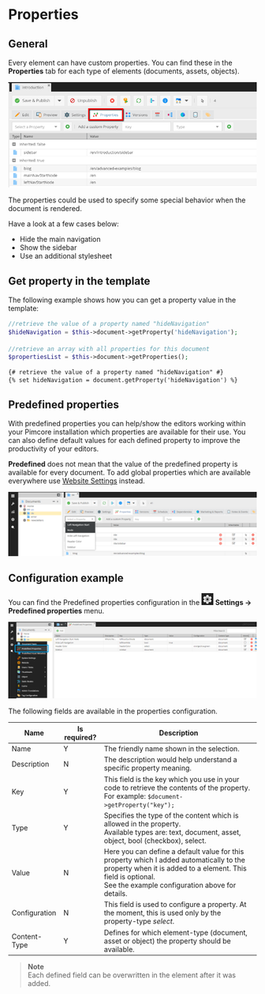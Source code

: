 # Properties

## General

Every element can have custom properties. 
You can find these in the **Properties** tab for each type of elements (documents, assets, objects).

![Properties in the document](../img/properties_tab_editmode_preview.png)

The properties could be used to specify some special behavior when the document is rendered.

Have a look at a few cases below:

* Hide the main navigation
* Show the sidebar
* Use an additional stylesheet

## Get property in the template

The following example shows how you can get a property value in the template:

<div class="code-section">

```php
//retrieve the value of a property named "hideNavigation"
$hideNavigation = $this->document->getProperty('hideNavigation');
 
//retrieve an array with all properties for this document
$propertiesList = $this->document->getProperties();
```

```twig
{# retrieve the value of a property named "hideNavigation" #}
{% set hideNavigation = document.getProperty('hideNavigation') %}
```

</div>



## Predefined properties
With predefined properties you can help/show the editors working within your Pimcore installation which properties are available for their use.
You can also define default values for each defined property to improve the productivity of your editors.

**Predefined** does not mean that the value of the predefined property is available for every document. 
To add global properties which are available everywhere use [Website Settings](./27_Website_Settings.md) instead.

![Predefined properties - selectbox](../img/properties_predefined_selectbox.png)

## Configuration example

<div class="inline-imgs">

You can find the Predefined properties configuration in the ![Settings](../img/Icon_settings.png) **Settings -> Predefined properties** menu.

</div>

![Predefined properties configuration](../img/properties_predefined_configuration.png)

The following fields are available in the properties configuration.

| Name          | Is required? | Description                                                                                                                                                                                                      |
|---------------|--------------|------------------------------------------------------------------------------------------------------------------------------------------------------------------------------------------------------------------|
| Name          | Y            | The friendly name shown in the selection.                                                                                                                                                                        |
| Description   | N            | The description would help understand a specific property meaning.                                                                                                                                               |
| Key           | Y            | This field is the key which you use in your code to retrieve the contents of the property. For example: `$document->getProperty("key");`                                                                         |
| Type          | Y            | Specifies the type of the content which is allowed in the property. <br />Available types are: text, document, asset, object, bool (checkbox), select.                                                           |
| Value         | N            | Here you can define a default value for this property which I added automatically to the property when it is added to a element. This field is optional. <br /> See the example configuration above for details. |
| Configuration | N            | This field is used to configure a property. At the moment, this is used only by the property-type *select*.                                                                                                     |
| Content-Type  | Y            | Defines for which element-type (document, asset or object) the property should be available.                                                                                                                     |

> **Note**   
> Each defined field can be overwritten in the element after it was added.
